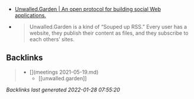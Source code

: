 - [Unwalled.Garden | An open protocol for building social Web applications.](https://unwalled.garden/)
- >Unwalled.Garden is a kind of “Souped up RSS.” Every user has a website, they publish their content as files, and they subscribe to each others’ sites.

## Backlinks

> - [](meetings 2021-05-19.md)
>   - [[unwalled.garden]]

_Backlinks last generated 2022-01-28 07:55:20_
